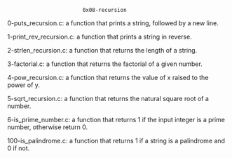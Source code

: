 							0x08-recursion

0-puts_recursion.c: a function that prints a string, followed by a new line.

1-print_rev_recursion.c:  a function that prints a string in reverse.

2-strlen_recursion.c:  a function that returns the length of a string.

3-factorial.c:  a function that returns the factorial of a given number.

4-pow_recursion.c:  a function that returns the value of x raised to the power of y.

5-sqrt_recursion.c: a function that returns the natural square root of a number.

6-is_prime_number.c: a function that returns 1 if the input integer is a prime number, otherwise return 0.

100-is_palindrome.c:  a function that returns 1 if a string is a palindrome and 0 if not.
